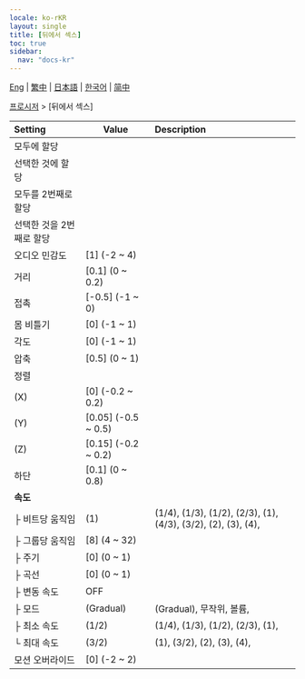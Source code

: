 ```yaml
---
locale: ko-rKR
layout: single
title: [뒤에서 섹스]
toc: true
sidebar:
  nav: "docs-kr"
---
```

[Eng](/dancexr/menu/2025.4/motion/sex_from_behind) | [繁中](/tw/dancexr/menu/2025.4/motion/sex_from_behind) | [日本語](/jp/dancexr/menu/2025.4/motion/sex_from_behind) | [한국어](/kr/dancexr/menu/2025.4/motion/sex_from_behind) | [简中](/zh/dancexr/menu/2025.4/motion/sex_from_behind)

[프로시저](../menu#프로시저) > [뒤에서 섹스]



| Setting | Value | Description |
| :--- | --- | :--- |
| 모두에 할당 || 
| 선택한 것에 할당 || 
| 모두를 2번째로 할당 || 
| 선택한 것을 2번째로 할당 || 
| 오디오 민감도 | [1] (-2 ~ 4) | 
| 거리 | [0.1] (0 ~ 0.2) | 
| 접촉 | [-0.5] (-1 ~ 0) | 
| 몸 비틀기 | [0] (-1 ~ 1) | 
| 각도 | [0] (-1 ~ 1) | 
| 압축 | [0.5] (0 ~ 1) | 
| 정렬 || 
| (X) | [0] (-0.2 ~ 0.2) | 
| (Y) | [0.05] (-0.5 ~ 0.5) | 
| (Z) | [0.15] (-0.2 ~ 0.2) | 
| 하단 | [0.1] (0 ~ 0.8) | 
| **속도** | | 
| ├&nbsp;비트당 움직임 | (1) | (1/4), (1/3), (1/2), (2/3), (1), (4/3), (3/2), (2), (3), (4), 
| ├&nbsp;그룹당 움직임 | [8] (4 ~ 32) | 
| ├&nbsp;주기 | [0] (0 ~ 1) | 
| ├&nbsp;곡선 | [0] (0 ~ 1) | 
| ├&nbsp;변동 속도 | OFF | 
| ├&nbsp;모드 | (Gradual) | (Gradual), 무작위, 볼륨, 
| ├&nbsp;최소 속도 | (1/2) | (1/4), (1/3), (1/2), (2/3), (1), 
| └&nbsp;최대 속도 | (3/2) | (1), (3/2), (2), (3), (4), 
| 모션 오버라이드 | [0] (-2 ~ 2) | 
